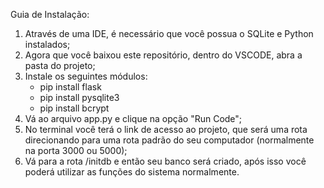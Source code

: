 Guia de Instalação:

1. Através de uma IDE, é necessário que você possua o SQLite e Python instalados;
2. Agora que você baixou este repositório, dentro do VSCODE, abra a pasta do projeto;
3. Instale os seguintes módulos:
	- pip install flask
	- pip install pysqlite3
	- pip install bcrypt
4. Vá ao arquivo app.py e clique na opção "Run Code";
5. No terminal você terá o link de acesso ao projeto, que será uma rota direcionando para uma rota padrão do seu computador (normalmente na porta 3000 ou 5000);
6. Vá para a rota /initdb e então seu banco será criado, após isso você poderá utilizar as funções do sistema normalmente.
